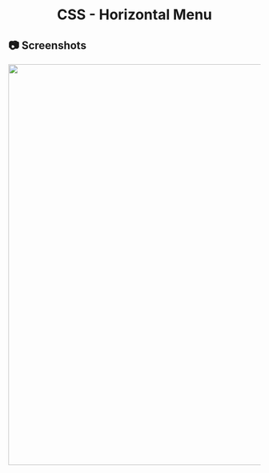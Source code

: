 <h1 align="center">
   CSS - Horizontal Menu
</h1>

<h2>
📷 Screenshots
</h2>

<p align="center">
  <img src="https://github.com/ozkannbuyuk/css-exercises/assets/111967202/1efcc8b8-057f-4b8b-8342-add5bc7247ba" width="800" />
</p>
